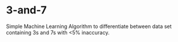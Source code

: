 # 3-and-7
Simple Machine Learning Algorithm to differentiate between data set containing 3s and 7s with &lt;5% inaccuracy.
